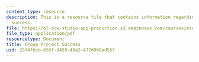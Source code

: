 ```yaml
---
content_type: resource
description: This is a resource file that contains information regarding group project
  success.
file: https://ol-ocw-studio-app-production.s3.amazonaws.com/courses/esd-051j-engineering-innovation-and-design-fall-2012/25f4f6cb655f345948a2477d960ad557_MITESD_051JF12_Lec15PrTeam.pdf
file_type: application/pdf
resourcetype: Document
title: Group Project Success
uid: 25f4f6cb-655f-3459-48a2-477d960ad557
---
```

